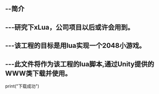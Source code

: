 --简介
--
---研究下xLua，公司项目以后或许会用到。
--
---该工程的目标是用lua实现一个2048小游戏。
--
---此文件将作为该工程的lua脚本,通过Unity提供的WWW类下载并使用。
--

print("下载成功")
